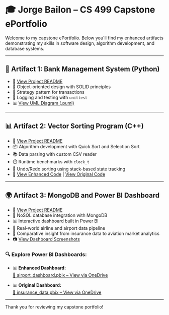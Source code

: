 # 🎓 Jorge Bailon – CS 499 Capstone ePortfolio

Welcome to my capstone ePortfolio. Below you'll find my enhanced artifacts demonstrating my skills in software design, algorithm development, and database systems.

---

## 💠 Artifact 1: Bank Management System (Python)

- 📄 [View Project README](./Artifact1_BankSystem/README.md)
- 🔧 Object-oriented design with SOLID principles  
- 🧠 Strategy pattern for transactions  
- 🧪 Logging and testing with `unittest`  
- 📊 [View UML Diagram (.puml)](./Artifact1_BankSystem/bank_system.puml)

---

## 📊 Artifact 2: Vector Sorting Program (C++)

- 📄 [View Project README](./Artifact2_VectorSort/README.md)
- 📦 Algorithm development with Quick Sort and Selection Sort  
- 📚 Data parsing with custom CSV reader  
- ⏱️ Runtime benchmarks with `clock_t`  
- 🔁 Undo/Redo sorting using stack-based state tracking  
- 📎 [View Enhanced Code](./Artifact2_VectorSort/Enhanced/VectorSorting.cpp) | [View Original Code](./Artifact2_VectorSort/Original/VectorSorting_Original.cpp)

---

## 🌍 Artifact 3: MongoDB and Power BI Dashboard

- 📄 [View Project README](./Artifact3_MongoBI/README.md)
- 🔗 NoSQL database integration with MongoDB  
- 📊 Interactive dashboard built in Power BI  
- 🛫 Real-world airline and airport data pipeline  
- 🧾 Comparative insight from insurance data to aviation market analytics  
- 📷 [View Dashboard Screenshots](./Artifact3_MongoBI/Screenshots/README.md)

### 🔍 Explore Power BI Dashboards:
- 📊 **Enhanced Dashboard:**  
  [📂 airport_dashboard.pbix – View via OneDrive](https://ldrv.ms/u/c/c7d4b73524dc22bd/EX35aPyhtwtMsA1OSL2cggMBuLdhZcWcPvV19otxVbcQCw?e=45Evfs)

- 📊 **Original Dashboard:**  
  [📂 insurance_data.pbix – View via OneDrive](https://ldrv.ms/u/c/c7d4b73524dc22bd/EfyyX4019u90UoEMuBXLLiUBM_caU0pQJ-4Pf8WwkVNUg?e=trbZlE)

---

Thank you for reviewing my capstone portfolio!
